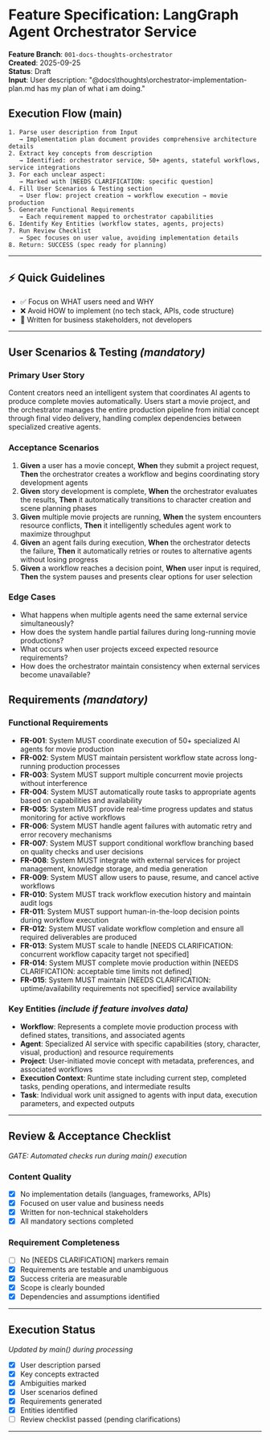 # Feature Specification: LangGraph Agent Orchestrator Service

**Feature Branch**: `001-docs-thoughts-orchestrator`  
**Created**: 2025-09-25  
**Status**: Draft  
**Input**: User description: "@docs\thoughts\orchestrator-implementation-plan.md has my plan of what i am doing."

## Execution Flow (main)
```
1. Parse user description from Input
   → Implementation plan document provides comprehensive architecture details
2. Extract key concepts from description
   → Identified: orchestrator service, 50+ agents, stateful workflows, service integrations
3. For each unclear aspect:
   → Marked with [NEEDS CLARIFICATION: specific question]
4. Fill User Scenarios & Testing section
   → User flow: project creation → workflow execution → movie production
5. Generate Functional Requirements
   → Each requirement mapped to orchestrator capabilities
6. Identify Key Entities (workflow states, agents, projects)
7. Run Review Checklist
   → Spec focuses on user value, avoiding implementation details
8. Return: SUCCESS (spec ready for planning)
```

---

## ⚡ Quick Guidelines
- ✅ Focus on WHAT users need and WHY
- ❌ Avoid HOW to implement (no tech stack, APIs, code structure)
- 👥 Written for business stakeholders, not developers

---

## User Scenarios & Testing *(mandatory)*

### Primary User Story
Content creators need an intelligent system that coordinates AI agents to produce complete movies automatically. Users start a movie project, and the orchestrator manages the entire production pipeline from initial concept through final video delivery, handling complex dependencies between specialized creative agents.

### Acceptance Scenarios
1. **Given** a user has a movie concept, **When** they submit a project request, **Then** the orchestrator creates a workflow and begins coordinating story development agents
2. **Given** story development is complete, **When** the orchestrator evaluates the results, **Then** it automatically transitions to character creation and scene planning phases
3. **Given** multiple movie projects are running, **When** the system encounters resource conflicts, **Then** it intelligently schedules agent work to maximize throughput
4. **Given** an agent fails during execution, **When** the orchestrator detects the failure, **Then** it automatically retries or routes to alternative agents without losing progress
5. **Given** a workflow reaches a decision point, **When** user input is required, **Then** the system pauses and presents clear options for user selection

### Edge Cases
- What happens when multiple agents need the same external service simultaneously?
- How does the system handle partial failures during long-running movie productions?
- What occurs when user projects exceed expected resource requirements?
- How does the orchestrator maintain consistency when external services become unavailable?

## Requirements *(mandatory)*

### Functional Requirements
- **FR-001**: System MUST coordinate execution of 50+ specialized AI agents for movie production
- **FR-002**: System MUST maintain persistent workflow state across long-running production processes
- **FR-003**: System MUST support multiple concurrent movie projects without interference
- **FR-004**: System MUST automatically route tasks to appropriate agents based on capabilities and availability
- **FR-005**: System MUST provide real-time progress updates and status monitoring for active workflows
- **FR-006**: System MUST handle agent failures with automatic retry and error recovery mechanisms
- **FR-007**: System MUST support conditional workflow branching based on quality checks and user decisions
- **FR-008**: System MUST integrate with external services for project management, knowledge storage, and media generation
- **FR-009**: System MUST allow users to pause, resume, and cancel active workflows
- **FR-010**: System MUST track workflow execution history and maintain audit logs
- **FR-011**: System MUST support human-in-the-loop decision points during workflow execution
- **FR-012**: System MUST validate workflow completion and ensure all required deliverables are produced
- **FR-013**: System MUST scale to handle [NEEDS CLARIFICATION: concurrent workflow capacity target not specified]
- **FR-014**: System MUST complete movie production within [NEEDS CLARIFICATION: acceptable time limits not defined]
- **FR-015**: System MUST maintain [NEEDS CLARIFICATION: uptime/availability requirements not specified] service availability

### Key Entities *(include if feature involves data)*
- **Workflow**: Represents a complete movie production process with defined states, transitions, and associated agents
- **Agent**: Specialized AI service with specific capabilities (story, character, visual, production) and resource requirements
- **Project**: User-initiated movie concept with metadata, preferences, and associated workflows
- **Execution Context**: Runtime state including current step, completed tasks, pending operations, and intermediate results
- **Task**: Individual work unit assigned to agents with input data, execution parameters, and expected outputs

---

## Review & Acceptance Checklist
*GATE: Automated checks run during main() execution*

### Content Quality
- [x] No implementation details (languages, frameworks, APIs)
- [x] Focused on user value and business needs
- [x] Written for non-technical stakeholders
- [x] All mandatory sections completed

### Requirement Completeness
- [ ] No [NEEDS CLARIFICATION] markers remain
- [x] Requirements are testable and unambiguous  
- [x] Success criteria are measurable
- [x] Scope is clearly bounded
- [x] Dependencies and assumptions identified

---

## Execution Status
*Updated by main() during processing*

- [x] User description parsed
- [x] Key concepts extracted
- [x] Ambiguities marked
- [x] User scenarios defined
- [x] Requirements generated
- [x] Entities identified
- [ ] Review checklist passed (pending clarifications)

---
